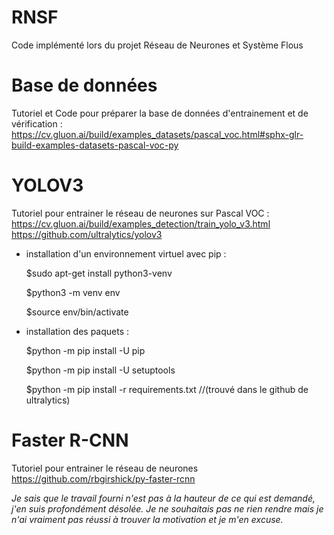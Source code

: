 # RNSF
Code implémenté lors du projet Réseau de Neurones et Système Flous

# Base de données
Tutoriel et Code pour préparer la base de données d'entrainement et de vérification : 
https://cv.gluon.ai/build/examples_datasets/pascal_voc.html#sphx-glr-build-examples-datasets-pascal-voc-py 

# YOLOV3 
Tutoriel pour entrainer le réseau de neurones sur Pascal VOC : 
https://cv.gluon.ai/build/examples_detection/train_yolo_v3.html
https://github.com/ultralytics/yolov3

- installation d'un environnement virtuel avec pip : 

  $sudo apt-get install python3-venv
  
  $python3 -m venv env
  
  $source env/bin/activate
  
- installation des paquets : 

  $python -m pip install -U pip
  
  $python -m pip install -U setuptools
  
  $python -m pip install -r requirements.txt //(trouvé dans le github de ultralytics) 

# Faster R-CNN 
Tutoriel pour entrainer le réseau de neurones 
https://github.com/rbgirshick/py-faster-rcnn

*Je sais que le travail fourni n'est pas à la hauteur de ce qui est demandé, j'en suis profondément désolée. Je ne souhaitais pas ne rien rendre mais je n'ai vraiment pas réussi à trouver la motivation et je m'en excuse.*
